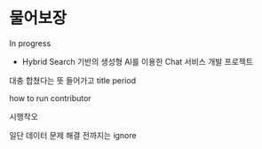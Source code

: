 # 물어보장

In progress

- Hybrid Search 기반의 생성형 AI를 이용한 Chat 서비스 개발 프로젝트

대충 합쳤다는 뜻 들어가고
title period

how to run
contributor

시행착오

일단 데이터 문제 해결 전까지는 ignore